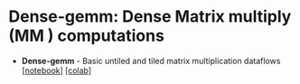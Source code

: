 # Dense-gemm: Dense Matrix multiply (MM ) computations

- **Dense-gemm** - Basic untiled and tiled matrix multiplication dataflows
[\[notebook\]](./dense-gemm.ipynb)
[\[colab\]](https://colab.research.google.com/github/Fibertree-Project/fibertree-notebooks/blob/master/notebooks/dense-gemm/dense-gemm.ipynb)
